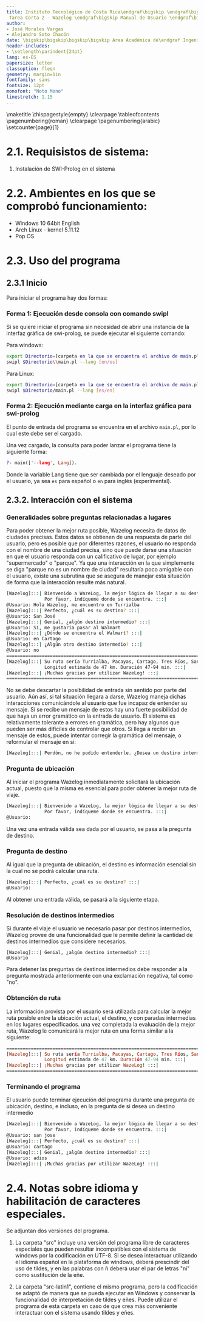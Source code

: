 ```yaml
---
title: Instituto Tecnológico de Costa Rica\endgraf\bigskip \endgraf\bigskip\bigskip\
 Tarea Corta 2 - Wazelog \endgraf\bigskip Manual de Usuario \endgraf\bigskip\bigskip
author: 
- José Morales Vargas 
- Alejandro Soto Chacón
date: \bigskip\bigskip\bigskip\bigskip Area Académica de\endgraf Ingeniería en Computadores \endgraf\bigskip\bigskip\ Lenguajes, Compiladores \endgraf e intérpretes (CE3104) \endgraf\bigskip\bigskip Profesor Marco Rivera Meneses \endgraf\vfill  Semestre I
header-includes:
- \setlength\parindent{24pt}
lang: es-ES
papersize: letter
classoption: fleqn
geometry: margin=1in
fontfamily: sans
fontsize: 12pt
monofont: "Noto Mono"
linestretch: 1.15
...
```


\maketitle
\thispagestyle{empty}
\clearpage
\tableofcontents
\pagenumbering{roman}
\clearpage
\pagenumbering{arabic}
\setcounter{page}{1}




# 2.1. Requisistos de sistema:

1. Instalación de SWI-Prolog en el sistema

# 2.2. Ambientes en los que se comprobó funcionamiento:

- Windows 10 64bit English
- Arch Linux - kernel 5.11.12
- Pop OS

# 2.3. Uso del programa

## 2.3.1 Inicio

Para iniciar el programa hay dos formas:

### Forma 1: Ejecución desde consola con comando swipl

Si se quiere iniciar el programa sin necesidad de abrir una instancia de la interfaz gráfica de swi-prolog, se puede ejecutar el siguiente comando:


Para windows:

```sh
export Directorio=[carpeta en la que se encuentra el archivo de main.pl]
swipl $Directorio\\main.pl --lang [en/es]
```

Para Linux:

```sh
export Directorio=[carpeta en la que se encuentra el archivo de main.pl]
swipl $Directorio/main.pl --lang [es/en]
```

### Forma 2: Ejecución mediante carga en la interfaz gráfica para swi-prolog

El punto de entrada del programa se encuentra en el archivo `main.pl`, por lo cual este debe ser el cargado. 

Una vez cargado, la consulta para poder lanzar el programa tiene la siguiente forma:

```prolog
?- main(['--lang', Lang]).
```

Donde la variable Lang tiene que ser cambiada por el lenguaje deseado por el usuario, ya sea `es` para español o `en` para inglés (experimental).

## 2.3.2. Interacción con el sistema

### Generalidades sobre preguntas relacionadas a lugares

Para poder obtener la mejor ruta posible, Wazelog necesita de datos de ciudades precisas. Estos datos se obtienen de una respuesta de parte del usuario, pero es posible que por diferentes razones, el usuario no responda con el nombre de una ciudad precisa, sino que puede darse una situación en que el usuario responda con un calificativo de lugar, por ejemplo "supermercado" o "parque". Ya que una interacción en la que simplemente se diga "parque no es un nombre de ciudad" resultaría poco amigable con el usuario, existe una subrutina que se asegura de manejar esta situación de forma que la interacción resulte más natural.

```sh
[Wazelog]:::| Bienvenido a WazeLog, la mejor lógica de llegar a su destino.
			  Por favor, indíqueme donde se encuentra. :::|
@Usuario: Hola Wazelog, me encuentro en Turrialba
[Wazelog]:::| Perfecto, ¿cuál es su destino? :::|
@Usuario: San José
[Wazelog]:::| Genial, ¿algún destino intermedio? :::|
@Usuario: Sí, me gustaría pasar al Walmart
[Wazelog]:::| ¿Dónde se encuentra el Walmart? :::|
@Usuario: en Cartago
[Wazelog]:::| ¿Algún otro destino intermedio? :::|
@Usuario: no
=============================================================================
[Wazelog]:::| Su ruta sería Turrialba, Pacayas, Cartago, Tres Ríos, San José. 
			  Longitud estimada de 47 km. Duración 47-94 min. :::|
[Wazelog]:::| ¡Muchas gracias por utilizar WazeLog! :::|
=============================================================================
```

No se debe descartar la posibilidad de entrada sin sentido por parte del usuario. Aún así, si tal situación llegara a darse, Wazelog maneja dichas interacciones comunicándole al usuario que fue incapaz de entender su mensaje. Si se recibe un mensaje de estos hay una fuerte posibilidad de que haya un error gramático en la entrada de usuario. El sistema es relativamente tolerante a errores en gramática, pero hay algunos que pueden ser más difíciles de controlar que otros. Si llega a recibir un mensaje de estos, puede intentar corregir la gramática del mensaje, o reformular el mensaje en sí:

```sh
[Wazelog]:::| Perdón, no he podido entenderle. ¿Desea un destino intermedio? :::|
```


### Pregunta de ubicación

Al iniciar el programa Wazelog inmediatamente solicitará la ubicación actual, puesto que la misma es esencial para poder obtener la mejor ruta de viaje.

```sh
[Wazelog]:::| Bienvenido a WazeLog, la mejor lógica de llegar a su destino.
			  Por favor, indíqueme donde se encuentra. :::|
@Usuario:
```

Una vez una entrada válida sea dada por el usuario, se pasa a la pregunta de destino.

### Pregunta de destino

Al igual que la pregunta de ubicación, el destino es información esencial sin la cual no se podrá calcular una ruta. 

```sh
[Wazelog]:::| Perfecto, ¿cuál es su destino? :::|
@Usuario: 
```

Al obtener una entrada válida, se pasará a la siguiente etapa.

### Resolución de destinos intermedios

Si durante el viaje el usuario ve necesario pasar por destinos intermedios, Wazelog provee de una funcionalidad que le permite definir la cantidad de destinos intermedios que considere necesarios.

```
[Wazelog]:::| Genial, ¿algún destino intermedio? :::|
@Usuario
```

Para detener las preguntas de destinos intermedios debe responder a la pregunta mostrada anteriormente con una exclamación negativa, tal como "no".

### Obtención de ruta

La información provista por el usuario será utilizada para calcular la mejor ruta posible entre la ubicación actual, el destino, y con paradas intermedias en los lugares especificados. una vez completada la evaluación de la mejor ruta, Wazelog le comunicará la mejor ruta en una forma similar a la siguiente:

```prolog
=============================================================================
[Wazelog]:::| Su ruta sería Turrialba, Pacayas, Cartago, Tres Ríos, San José. 
			  Longitud estimada de 47 km. Duración 47-94 min. :::|
[Wazelog]:::| ¡Muchas gracias por utilizar WazeLog! :::|
=============================================================================
```

### Terminando el programa

El usuario puede terminar ejecución del programa durante una pregunta de ubicación, destino, e incluso, en la pregunta de si desea un destino intermedio

```sh
[Wazelog]:::| Bienvenido a WazeLog, la mejor lógica de llegar a su destino.
			  Por favor, indíqueme donde se encuentra. :::|
@Usuario: san jose
[Wazelog]:::| Perfecto, ¿cuál es su destino? :::|
@Usuario: cartago
[Wazelog]:::| Genial, ¿algún destino intermedio? :::|
@Usuario: adios
[Wazelog]:::| ¡Muchas gracias por utilizar WazeLog! :::|
```

# 2.4. Notas sobre idioma y habilitación de caracteres especiales.

Se adjuntan dos versiones del programa. 

1. La carpeta "src" incluye una versión del programa libre de caracteres especiales que pueden resultar incompatibles con el sistema de windows por la codificación en UTF-8. Si se desea interactuar utilizando el idioma español en la plataforma de windows, deberá prescindir del uso de tildes, y en las palabras con ñ deberá usar el par de letras "ni" como sustitución de la eñe. 

2. La carpeta "src-latin1", contiene el mismo programa, pero la codificación se adaptó de manera que se pueda ejecutar en Windows y conservar la funcionalidad de interpretación de tildes y eñes. Puede utilizar el programa de esta carpeta en caso de que crea más conveniente interactuar con el sistema usando tildes y eñes.
